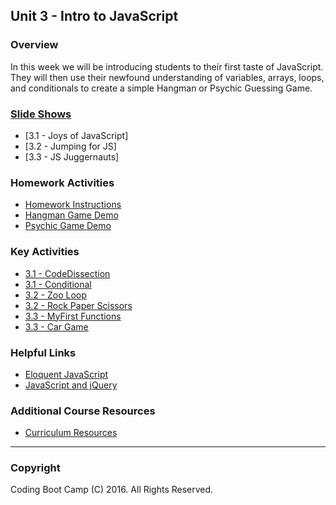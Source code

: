 ## Unit 3 - Intro to JavaScript

### Overview

In this week we will be introducing students to their first taste of JavaScript. They will then use their newfound understanding of variables, arrays, loops, and conditionals to create a simple Hangman or Psychic Guessing Game.

### [Slide Shows](Presentations)

* [3.1 - Joys of JavaScript]
* [3.2 - Jumping for JS]
* [3.3 - JS Juggernauts]

### Homework Activities

* [Homework Instructions](../homework/03-javascript/homework-instructions.md)
* [Hangman Game Demo](../homework/03-javascript/hangman-game-demo.mov)
* [Psychic Game Demo](../homework/03-javascript/psychic-game-demo.mov)

### Key Activities

* [3.1 - CodeDissection](Activities/01-CodeDissection)
* [3.1 - Conditional](Activities/09-ConditionalActivity)
* [3.2 - Zoo Loop](Activities/18-ZooLoop)
* [3.2 - Rock Paper Scissors](Activities/23-RPS-Coded)
* [3.3 - MyFirst Functions](Activities/27-MyFirstFunctions)
* [3.3 - Car Game](Activities/32-CarGame)

### Helpful Links

* [Eloquent JavaScript](http://eloquentjavascript.net/)
* [JavaScript and jQuery](http://www.amazon.com/JavaScript-JQuery-Interactive-Front-End-Development/dp/1118531647/ref=sr_1_1?s=books&ie=UTF8&qid=1460751938&sr=1-1)

### Additional Course Resources

* [Curriculum Resources](https://github.com/coding-boot-camp/curriculum-resources)

- - -

### Copyright

Coding Boot Camp (C) 2016. All Rights Reserved.
